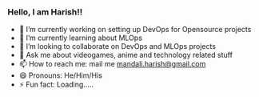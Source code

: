 ### Hello, I am Harish!!

- 🔭 I’m currently working on setting up DevOps for Opensource projects
- 🌱 I’m currently learning about MLOps
- 👯 I’m looking to collaborate on DevOps and MLOps projects
- 💬 Ask me about videogames, anime and technology related stuff
- 📫 How to reach me: mail me mandali.harish@gmail.com
- 😄 Pronouns: He/Him/His
- ⚡ Fun fact: Loading.....
